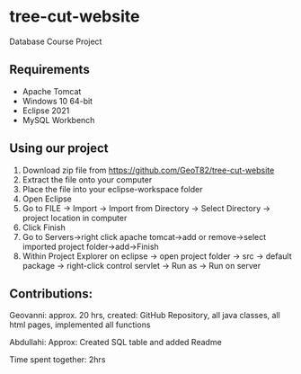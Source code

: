 # tree-cut-website
Database Course Project

## Requirements
* Apache Tomcat
* Windows 10 64-bit
* Eclipse 2021
* MySQL Workbench

## Using our project
1. Download zip file from https://github.com/GeoT82/tree-cut-website
2. Extract the file onto your computer
3. Place the file into your eclipse-workspace folder
4. Open Eclipse
5. Go to FILE -> Import -> Import from Directory -> Select Directory -> project location in computer
6. Click Finish
7. Go to Servers->right click apache tomcat->add or remove->select imported project folder->add->Finish
8. Within Project Explorer on eclipse -> open project folder -> src -> default package -> right-click control servlet -> Run as -> Run on server


## Contributions:
Geovanni: approx. 20 hrs, created: GitHub Repository, all java classes, all html pages, implemented all functions

Abdullahi: Approx: Created SQL table and added Readme

Time spent together: 2hrs

